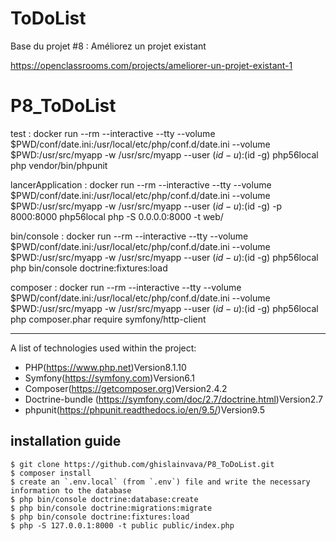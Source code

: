 ToDoList
========

Base du projet #8 : Améliorez un projet existant

https://openclassrooms.com/projects/ameliorer-un-projet-existant-1
# P8_ToDoList

test : docker run --rm --interactive --tty --volume $PWD/conf/date.ini:/usr/local/etc/php/conf.d/date.ini  --volume $PWD:/usr/src/myapp -w /usr/src/myapp --user $(id -u):$(id -g) php56local php  vendor/bin/phpunit

lancerApplication : docker run --rm --interactive --tty --volume $PWD/conf/date.ini:/usr/local/etc/php/conf.d/date.ini  --volume $PWD:/usr/src/myapp -w /usr/src/myapp --user $(id -u):$(id -g) -p 8000:8000 php56local php -S 0.0.0.0:8000 -t web/

bin/console : docker run --rm --interactive --tty --volume $PWD/conf/date.ini:/usr/local/etc/php/conf.d/date.ini  --volume $PWD:/usr/src/myapp -w /usr/src/myapp --user $(id -u):$(id -g) php56local php bin/console doctrine:fixtures:load

composer : docker run --rm --interactive --tty --volume $PWD/conf/date.ini:/usr/local/etc/php/conf.d/date.ini  --volume $PWD:/usr/src/myapp -w /usr/src/myapp --user $(id -u):$(id -g) php56local php composer.phar require symfony/http-client

***

A list of technologies used within the project:
* PHP(https://www.php.net)Version8.1.10
* Symfony(https://symfony.com)Version6.1
* Composer(https://getcomposer.org)Version2.4.2
* Doctrine-bundle (https://symfony.com/doc/2.7/doctrine.html)Version2.7
* phpunit(https://phpunit.readthedocs.io/en/9.5/)Version9.5



## installation guide

```shell
$ git clone https://github.com/ghislainvava/P8_ToDoList.git
$ composer install
$ create an `.env.local` (from `.env`) file and write the necessary information to the database
$ php bin/console doctrine:database:create
$ php bin/console doctrine:migrations:migrate
$ php bin/console doctrine:fixtures:load
$ php -S 127.0.0.1:8000 -t public public/index.php
```
	